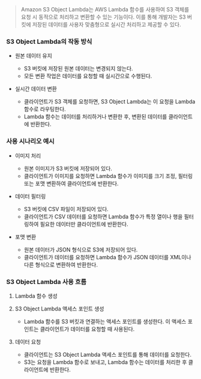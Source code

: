 




> Amazon S3 Object Lambda는 AWS Lambda 함수를 사용하여 S3 객체를 요청 시 동적으로 처리하고 변환할 수 있는 기능이다. 이를 통해 개발자는 S3 버킷에 저장된 데이터를 사용자 맞춤형으로 실시간 처리하고 제공할 수 있다.

### S3 Object Lambda의 작동 방식

- 원본 데이터 유지

  - S3 버킷에 저장된 원본 데이터는 변경되지 않는다.
  - 모든 변환 작업은 데이터를 요청할 때 실시간으로 수행된다.


- 실시간 데이터 변환

  - 클라이언트가 S3 객체를 요청하면, S3 Object Lambda는 이 요청을 Lambda 함수로 라우팅한다.
  - Lambda 함수는 데이터를 처리하거나 변환한 후, 변환된 데이터를 클라이언트에 반환한다.

### 사용 시나리오 예시

- 이미지 처리

  - 원본 이미지가 S3 버킷에 저장되어 있다.
  - 클라이언트가 이미지를 요청하면 Lambda 함수가 이미지를 크기 조정, 필터링 또는 포맷 변환하여 클라이언트에 반환한다.


- 데이터 필터링

  - S3 버킷에 CSV 파일이 저장되어 있다.
  - 클라이언트가 CSV 데이터를 요청하면 Lambda 함수가 특정 열이나 행을 필터링하여 필요한 데이터만 클라이언트에 반환한다.


- 포맷 변환

  - 원본 데이터가 JSON 형식으로 S3에 저장되어 있다.
  - 클라이언트가 데이터를 요청하면 Lambda 함수가 JSON 데이터를 XML이나 다른 형식으로 변환하여 반환한다.


### S3 Object Lambda 사용 흐름
1. Lambda 함수 생성


2. S3 Object Lambda 액세스 포인트 생성

   - Lambda 함수를 S3 버킷과 연결하는 액세스 포인트를 생성한다. 이 액세스 포인트는 클라이언트가 데이터를 요청할 때 사용된다.


4. 데이터 요청

   - 클라이언트는 S3 Object Lambda 액세스 포인트를 통해 데이터를 요청한다.
   - S3는 요청을 Lambda 함수로 보내고, Lambda 함수는 데이터를 처리한 후 클라이언트에 반환한다.